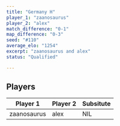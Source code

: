 ```yaml
---
title: "Germany H"
player_1: "zaanosaurus"
player_2: "alex"
match_difference: "0-1"
map_difference: "0-3"
seed: "#110"
average_elo: "1254"
excerpt: "zaanosaurus and alex"
status: "Qualified"

---
```

## Players

| Player 1 | Player 2 | Subsitute |
| -- | -- | -- |
| zaanosaurus | alex | NIL |
